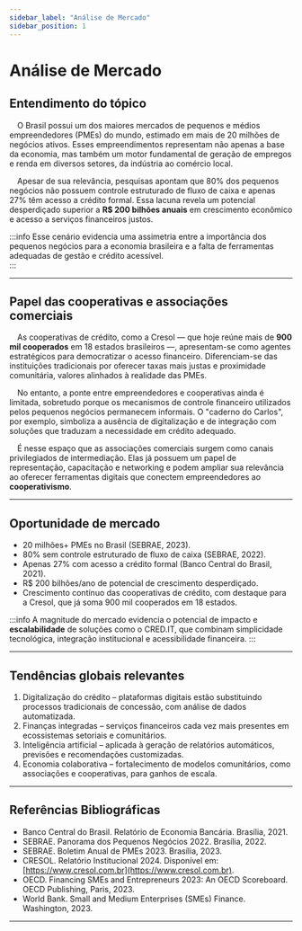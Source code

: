 ```yaml
---
sidebar_label: "Análise de Mercado"
sidebar_position: 1
---
```


# Análise de Mercado

## Entendimento do tópico

&emsp;O Brasil possui um dos maiores mercados de pequenos e médios empreendedores (PMEs) do mundo, estimado em mais de 20 milhões de negócios ativos. Esses empreendimentos representam não apenas a base da economia, mas também um motor fundamental de geração de empregos e renda em diversos setores, da indústria ao comércio local.

&emsp;Apesar de sua relevância, pesquisas apontam que 80% dos pequenos negócios não possuem controle estruturado de fluxo de caixa e apenas 27% têm acesso a crédito formal. Essa lacuna revela um potencial desperdiçado superior a **R$ 200 bilhões anuais** em crescimento econômico e acesso a serviços financeiros justos.

:::info
Esse cenário evidencia uma assimetria entre a importância dos pequenos negócios para a economia brasileira e a falta de ferramentas adequadas de gestão e crédito acessível.  
:::

---

## Papel das cooperativas e associações comerciais

&emsp;As cooperativas de crédito, como a Cresol — que hoje reúne mais de **900 mil cooperados** em 18 estados brasileiros —, apresentam-se como agentes estratégicos para democratizar o acesso financeiro. Diferenciam-se das instituições tradicionais por oferecer taxas mais justas e proximidade comunitária, valores alinhados à realidade das PMEs.

&emsp;No entanto, a ponte entre empreendedores e cooperativas ainda é limitada, sobretudo porque os mecanismos de controle financeiro utilizados pelos pequenos negócios permanecem informais. O "caderno do Carlos", por exemplo, simboliza a ausência de digitalização e de integração com soluções que traduzam a necessidade em crédito adequado.

&emsp;É nesse espaço que as associações comerciais surgem como canais privilegiados de intermediação. Elas já possuem um papel de representação, capacitação e networking e podem ampliar sua relevância ao oferecer ferramentas digitais que conectem empreendedores ao **cooperativismo**.

---

## Oportunidade de mercado

- 20 milhões+ PMEs no Brasil (SEBRAE, 2023).
- 80% sem controle estruturado de fluxo de caixa (SEBRAE, 2022).
- Apenas 27% com acesso a crédito formal (Banco Central do Brasil, 2021).
- R$ 200 bilhões/ano de potencial de crescimento desperdiçado.
- Crescimento contínuo das cooperativas de crédito, com destaque para a Cresol, que já soma 900 mil cooperados em 18 estados.

:::info
A magnitude do mercado evidencia o potencial de impacto e **escalabilidade** de soluções como o CRED.IT, que combinam simplicidade tecnológica, integração institucional e acessibilidade financeira.
:::

---

## Tendências globais relevantes

1. Digitalização do crédito – plataformas digitais estão substituindo processos tradicionais de concessão, com análise de dados automatizada.  
2. Finanças integradas – serviços financeiros cada vez mais presentes em ecossistemas setoriais e comunitários.  
3. Inteligência artificial – aplicada à geração de relatórios automáticos, previsões e recomendações customizadas.  
4. Economia colaborativa – fortalecimento de modelos comunitários, como associações e cooperativas, para ganhos de escala.  

---

## Referências Bibliográficas

- Banco Central do Brasil. Relatório de Economia Bancária. Brasília, 2021.  
- SEBRAE. Panorama dos Pequenos Negócios 2022. Brasília, 2022.  
- SEBRAE. Boletim Anual de PMEs 2023. Brasília, 2023.  
- CRESOL. Relatório Institucional 2024. Disponível em: [https://www.cresol.com.br](https://www.cresol.com.br).  
- OECD. Financing SMEs and Entrepreneurs 2023: An OECD Scoreboard. OECD Publishing, Paris, 2023.  
- World Bank. Small and Medium Enterprises (SMEs) Finance. Washington, 2023.  

---
